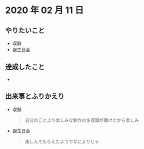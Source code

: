 # 2020 年 02 月 11 日

## やりたいこと

- 収録
- 誕生日会

## 達成したこと

-

## 出来事とふりかえり

- 収録
  > 自分のことより楽しみな新作の生収録が聴けたから楽しみ
- 誕生日会
  > 楽しんでもらえたようでなによりじゃ
